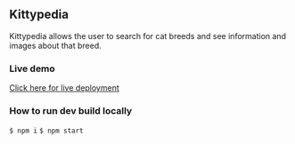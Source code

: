 ## Kittypedia

Kittypedia allows the user to search for cat breeds and see information and images about that breed.
### Live demo
[Click here for live deployment](http://www.google.com)
### How to run dev build locally 
`$ npm i`
`$ npm start`
